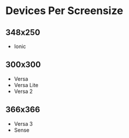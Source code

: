 # Devices Per Screensize

## 348x250

* Ionic

## 300x300

* Versa
* Versa Lite
* Versa 2

## 366x366

* Versa 3
* Sense